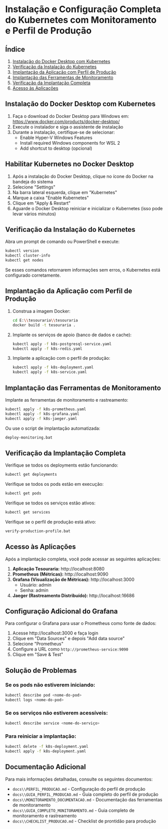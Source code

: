 # Instalação e Configuração Completa do Kubernetes com Monitoramento e Perfil de Produção

## Índice
1. [Instalação do Docker Desktop com Kubernetes](#instalação-do-docker-desktop-com-kubernetes)
2. [Verificação da Instalação do Kubernetes](#verificação-da-instalação-do-kubernetes)
3. [Implantação da Aplicação com Perfil de Produção](#implantação-da-aplicação-com-perfil-de-produção)
4. [Implantação das Ferramentas de Monitoramento](#implantação-das-ferramentas-de-monitoramento)
5. [Verificação da Implantação Completa](#verificação-da-implantação-completa)
6. [Acesso às Aplicações](#acesso-às-aplicações)

## Instalação do Docker Desktop com Kubernetes

1. Faça o download do Docker Desktop para Windows em: https://www.docker.com/products/docker-desktop/
2. Execute o instalador e siga o assistente de instalação
3. Durante a instalação, certifique-se de selecionar:
   - Enable Hyper-V Windows Features
   - Install required Windows components for WSL 2
   - Add shortcut to desktop (opcional)

## Habilitar Kubernetes no Docker Desktop

1. Após a instalação do Docker Desktop, clique no ícone do Docker na bandeja do sistema
2. Selecione "Settings"
3. Na barra lateral esquerda, clique em "Kubernetes"
4. Marque a caixa "Enable Kubernetes"
5. Clique em "Apply & Restart"
6. Aguarde o Docker Desktop reiniciar e inicializar o Kubernetes (isso pode levar vários minutos)

## Verificação da Instalação do Kubernetes

Abra um prompt de comando ou PowerShell e execute:
```bash
kubectl version
kubectl cluster-info
kubectl get nodes
```

Se esses comandos retornarem informações sem erros, o Kubernetes está configurado corretamente.

## Implantação da Aplicação com Perfil de Produção

1. Construa a imagem Docker:
   ```bash
   cd E:\\tesouraria\\tesouraria
   docker build -t tesouraria .
   ```

2. Implante os serviços de apoio (banco de dados e cache):
   ```bash
   kubectl apply -f k8s-postgresql-service.yaml
   kubectl apply -f k8s-redis.yaml
   ```

3. Implante a aplicação com o perfil de produção:
   ```bash
   kubectl apply -f k8s-deployment.yaml
   kubectl apply -f k8s-service.yaml
   ```

## Implantação das Ferramentas de Monitoramento

Implante as ferramentas de monitoramento e rastreamento:

```bash
kubectl apply -f k8s-prometheus.yaml
kubectl apply -f k8s-grafana.yaml
kubectl apply -f k8s-jaeger.yaml
```

Ou use o script de implantação automatizada:
```bash
deploy-monitoring.bat
```

## Verificação da Implantação Completa

Verifique se todos os deployments estão funcionando:
```bash
kubectl get deployments
```

Verifique se todos os pods estão em execução:
```bash
kubectl get pods
```

Verifique se todos os serviços estão ativos:
```bash
kubectl get services
```

Verifique se o perfil de produção está ativo:
```bash
verify-production-profile.bat
```

## Acesso às Aplicações

Após a implantação completa, você pode acessar as seguintes aplicações:

1. **Aplicação Tesouraria:** http://localhost:8080
2. **Prometheus (Métricas):** http://localhost:9090
3. **Grafana (Visualização de Métricas):** http://localhost:3000
   - Usuário: admin
   - Senha: admin
4. **Jaeger (Rastreamento Distribuído):** http://localhost:16686

## Configuração Adicional do Grafana

Para configurar o Grafana para usar o Prometheus como fonte de dados:

1. Acesse http://localhost:3000 e faça login
2. Clique em "Data Sources" e depois "Add data source"
3. Selecione "Prometheus"
4. Configure a URL como `http://prometheus-service:9090`
5. Clique em "Save & Test"

## Solução de Problemas

### Se os pods não estiverem iniciando:
```bash
kubectl describe pod <nome-do-pod>
kubectl logs <nome-do-pod>
```

### Se os serviços não estiverem acessíveis:
```bash
kubectl describe service <nome-do-serviço>
```

### Para reiniciar a implantação:
```bash
kubectl delete -f k8s-deployment.yaml
kubectl apply -f k8s-deployment.yaml
```

## Documentação Adicional

Para mais informações detalhadas, consulte os seguintes documentos:
- `docs\\PERFIL_PRODUCAO.md` - Configuração do perfil de produção
- `docs\\GUIA_PERFIL_PRODUCAO.md` - Guia completo do perfil de produção
- `docs\\MONITORAMENTO_DOCUMENTACAO.md` - Documentação das ferramentas de monitoramento
- `docs\\GUIA_COMPLETO_MONITORAMENTO.md` - Guia completo de monitoramento e rastreamento
- `docs\\CHECKLIST_PRODUCAO.md` - Checklist de prontidão para produção